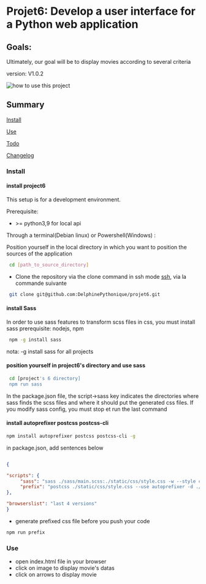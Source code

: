 # Projet6: Develop a user interface for a Python web application

## Goals: 
Ultimately, our goal will be to display movies according to several criteria

version: V1.0.2

![how to use this project](./static/images/project6.gif)

## Summary

[Install](#install)

[Use](#use)

[Todo](TODO.md)

[Changelog](CHANGELOG.md)

### <a name="install"></a>Install

#### install project6
This setup is for a development environment.

Prerequisite:

- \>= python3,9 for local api

Through a terminal(Debian linux) or Powershell(Windows) : 

Position yourself in the local directory in which you want to position the sources of the application
``` bash
 cd [path_to_source_directory]
```
-  Clone the repository via the clone command in ssh mode
[ssh](https://docs.github.com/en/authentication/connecting-to-github-with-ssh), via la commande suivante

``` bash
 git clone git@github.com:DelphinePythonique/projet6.git
```

#### install Sass
In order to use sass features to transform scss files in css, you must install sass
prerequisite: nodejs, npm
``` bash
 npm -g install sass
```
nota: -g install sass for all projects

#### position yourself in project6's directory and use sass
``` bash
 cd [project's 6 directory]
 npm run sass
```
In the package.json file, the script->sass key indicates the directories where sass finds the scss files and where
it should put the generated css files.
If you modify sass config, you must stop et run the last command

#### install autoprefixer postcss postcss-cli
```bash
npm install autoprefixer postcss postcss-cli -g
```
in package.json, add sentences below
```json

{

"scripts": {
     "sass": "sass ./sass/main.scss:./static/css/style.css -w --style compressed",
     "prefix": "postcss ./static/css/style.css --use autoprefixer -d ./static/css/prefixed/"
},

"browserslist": "last 4 versions"
}
```
- generate prefixed css file before you  push your code
```bash
npm run prefix
```
### <a name="use"></a>Use

- open index.html file in your browser
- click on image to display movie's datas
- click on arrows to display movie
